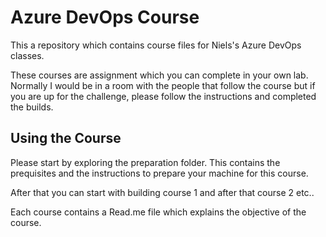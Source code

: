 # Azure DevOps Course

This a repository which contains course files for Niels's Azure DevOps classes.

These courses are assignment which you can complete in your own lab. Normally I would be in a room with the people that follow the course but if you are up for the challenge, please follow the instructions and completed the builds.


## Using the Course


Please start by exploring the preparation folder. This contains the prequisites and the instructions to prepare your machine for this course.

After that you can start with building course 1 and after that course 2 etc..

Each course contains a Read.me file which explains the objective of the course.
